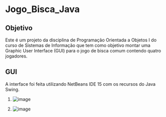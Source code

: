 # Jogo_Bisca_Java

## Objetivo

Este é um projeto da disciplina de Programação Orientada a Objetos I do curso de Sistemas de Informação que tem como objetivo montar uma Graphic User Interface (GUI) para o jogo de bisca comum contendo quatro jogadores. 

## GUI

A interface foi feita utilizando NetBeans IDE 15 com os recursos do Java Swing. 

1. ![image](https://user-images.githubusercontent.com/84158231/206853699-dbb8dc6a-ed1b-4136-a532-6b0841453073.png)

2. ![image](https://user-images.githubusercontent.com/84158231/206853793-902b1f68-82f8-4fc4-8632-002794d5efa4.png)



